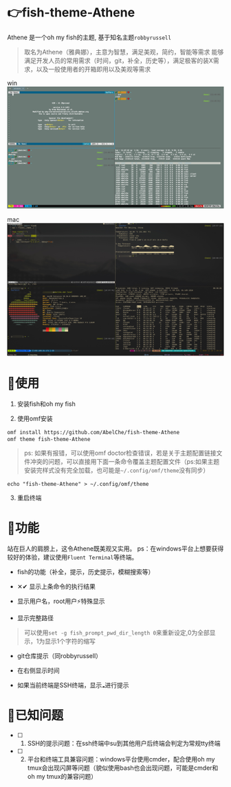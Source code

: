 # 👉fish-theme-Athene
Athene 是一个oh my fish的主题, 基于知名主题`robbyrussell`
> 取名为Athene（雅典娜），主意为智慧，满足美观，简约，智能等需求
> 能够满足开发人员的常用需求（时间，git，补全，历史等），满足极客的装X需求，以及一般使用者的开箱即用以及美观等需求

win
![](./2020-08-05_114748.jpg)

mac
![](./mac_screen.jpg)
# 🔨使用

1. 安装fish和oh my fish

2. 使用omf安装
```shell
omf install https://github.com/AbelChe/fish-theme-Athene
omf theme fish-theme-Athene
```
> ps: 如果有报错，可以使用omf doctor检查错误，若是关于主题配置链接文件冲突的问题，可以直接用下面一条命令覆盖主题配置文件（ps:如果主题安装完样式没有完全加载，也可能是`~/.config/omf/theme`没有同步）
```shell
echo "fish-theme-Athene" > ~/.config/omf/theme
```

3. 重启终端

# 🎲功能
站在巨人的肩膀上，这令Athene既美观又实用。
ps：在windows平台上想要获得较好的体验，建议使用`Fluent Terminal`等终端。
- fish的功能（补全，提示，历史提示，模糊搜索等）

- ✕✔︎ 显示上条命令的执行结果

- 显示用户名，root用户⚡特殊显示

- 显示完整路径
> 可以使用`set -g fish_prompt_pwd_dir_length 0`来重新设定,0为全部显示，1为显示1个字符的缩写

- git仓库提示（同robbyrussell）

- 在右侧显示时间

- 如果当前终端是SSH终端，显示`☁`进行提示

# 👿已知问题

- [ ] 1. SSH的提示问题：在ssh终端中su到其他用户后终端会判定为常规tty终端

- [ ] 2. 平台和终端工具兼容问题：windows平台使用cmder，配合使用oh my tmux会出现闪屏等问题（貌似使用bash也会出现问题，可能是cmder和oh my tmux的兼容问题）
